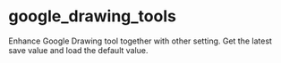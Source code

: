 google_drawing_tools
====================

Enhance Google Drawing tool together with other setting.
Get the latest save value and load the default value. 
